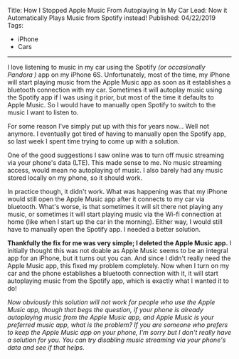 Title: How I Stopped Apple Music From Autoplaying In My Car
Lead: Now it Automatically Plays Music from Spotify instead!
Published: 04/22/2019
Tags:
   - iPhone
   - Cars
---
I love listening to music in my car using the Spotify *(or occasionally Pandora )* app on my iPhone 6S. Unfortunately, most of the time, my iPhone will start playing music from the Apple Music app as soon as it establishes a bluetooth connection with my car. Sometimes it will autoplay music using the Spotify app if I was using it prior, but most of the time it defaults to Apple Music. So I would have to manually open Spotify to switch to the music I want to listen to. 

For some reason I've simply put up with this for years now... Well not anymore. I eventually got tired of having to manually open the Spotify app, so last week I spent time trying to come up with a solution.

One of the good suggestions I saw online was to turn off music streaming via your phone's data (LTE). This made sense to me. No music streaming access, would mean no autoplaying of music. I also barely had any music stored locally on my phone, so it should work. 

In practice though, it didn't work. What was happening was that my iPhone would still open the Apple Music app after it connects to my car via bluetooth. What's worse, is that sometimes it will sit there not playing any music, or sometimes it will start playing music via the Wi-fi connection at home (like when I start up the car in the morning). Either way, I would still have to manually open the Spotify app. I needed a better solution.

**Thankfully the fix for me was very simple; I deleted the Apple Music app.** I initially thought this was not doable as Apple Music seems to be an integral app for an iPhone, but it turns out you can. And since I didn't really need the Apple Music app, this fixed my problem completely. Now when I turn on my car and the phone establishes a bluetooth connection with it, it will start autoplaying music from the Spotify app, which is exactly what I wanted it to do!

*Now obviously this solution will not work for people who use the Apple Music app, though that begs the question, if your phone is already autoplaying music from the Apple Music app, and Apple Music is your preferred music app, what is the problem? If you are someone who prefers to keep the Apple Music app on your phone, I'm sorry but I don't really have a solution for you. You can try disabling music streaming via your phone's data and see if that helps.*